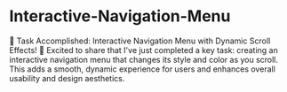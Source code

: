 # Interactive-Navigation-Menu
🌟 Task Accomplished: Interactive Navigation Menu with Dynamic Scroll Effects! 🌟 Excited to share that I've just completed a key task: creating an interactive navigation menu that changes its style and color as you scroll. This adds a smooth, dynamic experience for users and enhances overall usability and design aesthetics.
